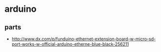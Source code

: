 # arduino


## parts

 - http://www.dx.com/p/funduino-ethernet-extension-board-w-micro-sd-port-works-w-official-arduino-etherne-blue-black-256211
